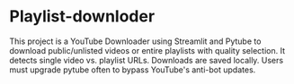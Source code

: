 # Playlist-downloder
This project is a YouTube Downloader using Streamlit and Pytube to download public/unlisted videos or entire playlists with quality selection. It detects single video vs. playlist URLs. Downloads are saved locally. Users must upgrade pytube often to bypass YouTube's anti-bot updates.
